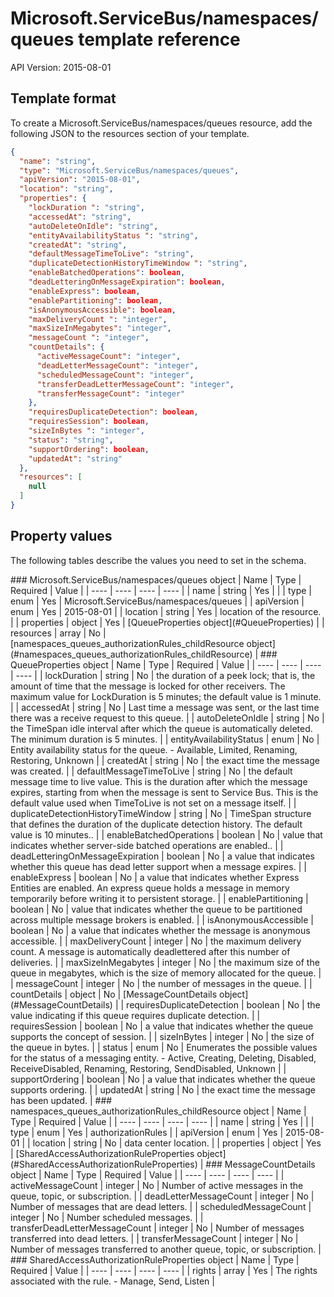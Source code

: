 # Microsoft.ServiceBus/namespaces/queues template reference
API Version: 2015-08-01
## Template format

To create a Microsoft.ServiceBus/namespaces/queues resource, add the following JSON to the resources section of your template.

```json
{
  "name": "string",
  "type": "Microsoft.ServiceBus/namespaces/queues",
  "apiVersion": "2015-08-01",
  "location": "string",
  "properties": {
    "lockDuration ": "string",
    "accessedAt": "string",
    "autoDeleteOnIdle": "string",
    "entityAvailabilityStatus ": "string",
    "createdAt": "string",
    "defaultMessageTimeToLive": "string",
    "duplicateDetectionHistoryTimeWindow ": "string",
    "enableBatchedOperations": boolean,
    "deadLetteringOnMessageExpiration": boolean,
    "enableExpress": boolean,
    "enablePartitioning": boolean,
    "isAnonymousAccessible": boolean,
    "maxDeliveryCount ": "integer",
    "maxSizeInMegabytes": "integer",
    "messageCount ": "integer",
    "countDetails": {
      "activeMessageCount": "integer",
      "deadLetterMessageCount": "integer",
      "scheduledMessageCount": "integer",
      "transferDeadLetterMessageCount": "integer",
      "transferMessageCount": "integer"
    },
    "requiresDuplicateDetection": boolean,
    "requiresSession": boolean,
    "sizeInBytes ": "integer",
    "status": "string",
    "supportOrdering": boolean,
    "updatedAt": "string"
  },
  "resources": [
    null
  ]
}
```
## Property values

The following tables describe the values you need to set in the schema.

<a id="Microsoft.ServiceBus/namespaces/queues" />
### Microsoft.ServiceBus/namespaces/queues object
|  Name | Type | Required | Value |
|  ---- | ---- | ---- | ---- |
|  name | string | Yes |  |
|  type | enum | Yes | Microsoft.ServiceBus/namespaces/queues |
|  apiVersion | enum | Yes | 2015-08-01 |
|  location | string | Yes | location of the resource. |
|  properties | object | Yes | [QueueProperties object](#QueueProperties) |
|  resources | array | No | [namespaces_queues_authorizationRules_childResource object](#namespaces_queues_authorizationRules_childResource) |


<a id="QueueProperties" />
### QueueProperties object
|  Name | Type | Required | Value |
|  ---- | ---- | ---- | ---- |
|  lockDuration  | string | No | the duration of a peek lock; that is, the amount of time that the message is locked for other receivers. The maximum value for LockDuration is 5 minutes; the default value is 1 minute. |
|  accessedAt | string | No | Last time a message was sent, or the last time there was a receive request to this queue. |
|  autoDeleteOnIdle | string | No | the TimeSpan idle interval after which the queue is automatically deleted. The minimum duration is 5 minutes. |
|  entityAvailabilityStatus  | enum | No | Entity availability status for the queue. - Available, Limited, Renaming, Restoring, Unknown |
|  createdAt | string | No | the exact time the message was created. |
|  defaultMessageTimeToLive | string | No | the default message time to live value. This is the duration after which the message expires, starting from when the message is sent to Service Bus. This is the default value used when TimeToLive is not set on a message itself. |
|  duplicateDetectionHistoryTimeWindow  | string | No | TimeSpan structure that defines the duration of the duplicate detection history. The default value is 10 minutes.. |
|  enableBatchedOperations | boolean | No | value that indicates whether server-side batched operations are enabled.. |
|  deadLetteringOnMessageExpiration | boolean | No | a value that indicates whether this queue has dead letter support when a message expires. |
|  enableExpress | boolean | No | a value that indicates whether Express Entities are enabled. An express queue holds a message in memory temporarily before writing it to persistent storage. |
|  enablePartitioning | boolean | No | value that indicates whether the queue to be partitioned across multiple message brokers is enabled. |
|  isAnonymousAccessible | boolean | No | a value that indicates whether the message is anonymous accessible. |
|  maxDeliveryCount  | integer | No | the maximum delivery count. A message is automatically deadlettered after this number of deliveries. |
|  maxSizeInMegabytes | integer | No | the maximum size of the queue in megabytes, which is the size of memory allocated for the queue. |
|  messageCount  | integer | No | the number of messages in the queue. |
|  countDetails | object | No | [MessageCountDetails object](#MessageCountDetails) |
|  requiresDuplicateDetection | boolean | No | the value indicating if this queue requires duplicate detection. |
|  requiresSession | boolean | No | a value that indicates whether the queue supports the concept of session. |
|  sizeInBytes  | integer | No | the size of the queue in bytes. |
|  status | enum | No | Enumerates the possible values for the status of a messaging entity. - Active, Creating, Deleting, Disabled, ReceiveDisabled, Renaming, Restoring, SendDisabled, Unknown |
|  supportOrdering | boolean | No | a value that indicates whether the queue supports ordering. |
|  updatedAt | string | No | the exact time the message has been updated. |


<a id="namespaces_queues_authorizationRules_childResource" />
### namespaces_queues_authorizationRules_childResource object
|  Name | Type | Required | Value |
|  ---- | ---- | ---- | ---- |
|  name | string | Yes |  |
|  type | enum | Yes | authorizationRules |
|  apiVersion | enum | Yes | 2015-08-01 |
|  location | string | No | data center location. |
|  properties | object | Yes | [SharedAccessAuthorizationRuleProperties object](#SharedAccessAuthorizationRuleProperties) |


<a id="MessageCountDetails" />
### MessageCountDetails object
|  Name | Type | Required | Value |
|  ---- | ---- | ---- | ---- |
|  activeMessageCount | integer | No | Number of active messages in the queue, topic, or subscription. |
|  deadLetterMessageCount | integer | No | Number of messages that are dead letters. |
|  scheduledMessageCount | integer | No | Number scheduled messages. |
|  transferDeadLetterMessageCount | integer | No | Number of messages transferred into dead letters. |
|  transferMessageCount | integer | No | Number of messages transferred to another queue, topic, or subscription. |


<a id="SharedAccessAuthorizationRuleProperties" />
### SharedAccessAuthorizationRuleProperties object
|  Name | Type | Required | Value |
|  ---- | ---- | ---- | ---- |
|  rights | array | Yes | The rights associated with the rule. - Manage, Send, Listen |

